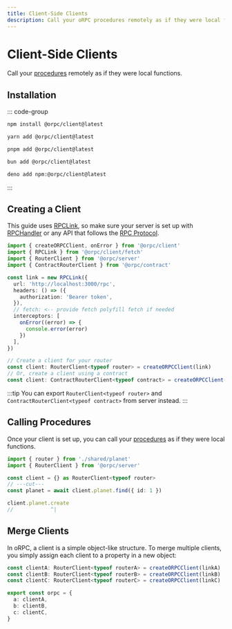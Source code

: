 ```yaml
---
title: Client-Side Clients
description: Call your oRPC procedures remotely as if they were local functions.
---
```


# Client-Side Clients

Call your [procedures](/docs/procedure) remotely as if they were local functions.

## Installation

::: code-group

```sh [npm]
npm install @orpc/client@latest
```

```sh [yarn]
yarn add @orpc/client@latest
```

```sh [pnpm]
pnpm add @orpc/client@latest
```

```sh [bun]
bun add @orpc/client@latest
```

```sh [deno]
deno add npm:@orpc/client@latest
```

:::

## Creating a Client

This guide uses [RPCLink](/docs/client/rpc-link), so make sure your server is set up with [RPCHandler](/docs/rpc-handler) or any API that follows the [RPC Protocol](/docs/advanced/rpc-protocol).

```ts
import { createORPCClient, onError } from '@orpc/client'
import { RPCLink } from '@orpc/client/fetch'
import { RouterClient } from '@orpc/server'
import { ContractRouterClient } from '@orpc/contract'

const link = new RPCLink({
  url: 'http://localhost:3000/rpc',
  headers: () => ({
    authorization: 'Bearer token',
  }),
  // fetch: <-- provide fetch polyfill fetch if needed
  interceptors: [
    onError((error) => {
      console.error(error)
    })
  ],
})

// Create a client for your router
const client: RouterClient<typeof router> = createORPCClient(link)
// Or, create a client using a contract
const client: ContractRouterClient<typeof contract> = createORPCClient(link)
```

:::tip
You can export `RouterClient<typeof router>` and `ContractRouterClient<typeof contract>` from server instead.
:::

## Calling Procedures

Once your client is set up, you can call your [procedures](/docs/procedure) as if they were local functions.

```ts twoslash
import { router } from './shared/planet'
import { RouterClient } from '@orpc/server'

const client = {} as RouterClient<typeof router>
// ---cut---
const planet = await client.planet.find({ id: 1 })

client.planet.create
//            ^|
```

## Merge Clients

In oRPC, a client is a simple object-like structure. To merge multiple clients, you simply assign each client to a property in a new object:

```ts
const clientA: RouterClient<typeof routerA> = createORPCClient(linkA)
const clientB: RouterClient<typeof routerB> = createORPCClient(linkB)
const clientC: RouterClient<typeof routerC> = createORPCClient(linkC)

export const orpc = {
  a: clientA,
  b: clientB,
  c: clientC,
}
```
